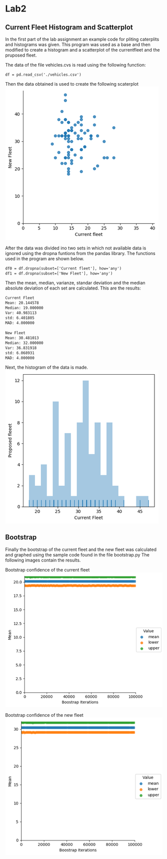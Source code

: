 # Lab2

## Current Fleet Histogram and Scatterplot

In the first part of the lab assignment an example code for pliting caterplits and histograms was given. This program was used as a base and then modified to create a histogram and a scatterplot of the currentfleet and the pruposed fleet. 

The data of the file vehicles.cvs is read using the following function:

	df = pd.read_csv('./vehicles.csv')

Then the data obtained is used to create the following scaterplot
![logo](./scaterplot.png?raw=true)

After the data was divided ino two sets in which not available data is ignored using the dropna funtions from the pandas library. The functions used in the program are shown below.

	df0 = df.dropna(subset=['Current fleet'], how='any')
	df1 = df.dropna(subset=['New Fleet'], how='any')
	
Then the mean, median, varianze, standar deviation and the median absolute deviation of each set are calculated. This are the results:

	Current Fleet
	Mean: 20.144578
	Median: 19.000000
	Var: 40.983113
	std: 6.401805
	MAD: 4.000000

	New Fleet
	Mean: 30.481013
	Median: 32.000000
	Var: 36.831918
	std: 6.068931
	MAD: 4.000000

Next, the histogram of the data is made.
![logo](./histogram.png?raw=true)

## Bootstrap

Finally the bootstrap of the current fleet and the new fleet was calculated and graphed using the sample code found in the file bootstrap.py
The following images contain the results.

Bootstrap confidence of the current fleet
![logo](./bootstrap_confidence_Currentfleet.png?raw=true)

Bootstrap confidence of the new fleet
![logo](./bootstrap_confidence_Newfleet.png?raw=true)




